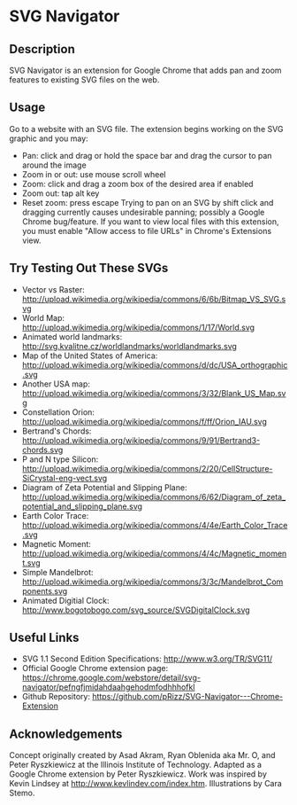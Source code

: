 SVG Navigator
====================

Description
--------------------------------
SVG Navigator is an extension for Google Chrome that adds pan and zoom features to existing SVG files on the web.

Usage
--------------------------------
Go to a website with an SVG file. The extension begins working on the SVG graphic and you may:
* Pan: click and drag or hold the space bar and drag the cursor to pan around the image
* Zoom in or out: use mouse scroll wheel
* Zoom: click and drag a zoom box of the desired area if enabled
* Zoom out: tap alt key
* Reset zoom: press escape
Trying to pan on an SVG by shift click and dragging currently causes undesirable panning; possibly a Google Chrome bug/feature.
If you want to view local files with this extension, you must enable "Allow access to file URLs" in Chrome's Extensions view.

Try Testing Out These SVGs
---------------------------------
* Vector vs Raster: http://upload.wikimedia.org/wikipedia/commons/6/6b/Bitmap_VS_SVG.svg
* World Map: http://upload.wikimedia.org/wikipedia/commons/1/17/World.svg
* Animated world landmarks: http://svg.kvalitne.cz/worldlandmarks/worldlandmarks.svg
* Map of the United States of America: http://upload.wikimedia.org/wikipedia/commons/d/dc/USA_orthographic.svg
* Another USA map: http://upload.wikimedia.org/wikipedia/commons/3/32/Blank_US_Map.svg
* Constellation Orion: http://upload.wikimedia.org/wikipedia/commons/f/ff/Orion_IAU.svg
* Bertrand's Chords: http://upload.wikimedia.org/wikipedia/commons/9/91/Bertrand3-chords.svg
* P and N type Silicon: http://upload.wikimedia.org/wikipedia/commons/2/20/CellStructure-SiCrystal-eng-vect.svg
* Diagram of Zeta Potential and Slipping Plane: http://upload.wikimedia.org/wikipedia/commons/6/62/Diagram_of_zeta_potential_and_slipping_plane.svg
* Earth Color Trace: http://upload.wikimedia.org/wikipedia/commons/4/4e/Earth_Color_Trace.svg
* Magnetic Moment: http://upload.wikimedia.org/wikipedia/commons/4/4c/Magnetic_moment.svg
* Simple Mandelbrot: http://upload.wikimedia.org/wikipedia/commons/3/3c/Mandelbrot_Components.svg
* Animated Digitial Clock: http://www.bogotobogo.com/svg_source/SVGDigitalClock.svg

Useful Links
------------------------------
* SVG 1.1 Second Edition Specifications: http://www.w3.org/TR/SVG11/
* Official Google Chrome extension page: https://chrome.google.com/webstore/detail/svg-navigator/pefngfjmidahdaahgehodmfodhhhofkl
* Github Repository: https://github.com/pRizz/SVG-Navigator---Chrome-Extension

Acknowledgements
-----------------------------
Concept originally created by Asad Akram, Ryan Oblenida aka Mr. O, and Peter Ryszkiewicz at the Illinois Institute of Technology.
Adapted as a Google Chrome extension by Peter Ryszkiewicz. Work was inspired by Kevin Lindsey at http://www.kevlindev.com/index.htm.
Illustrations by Cara Stemo.